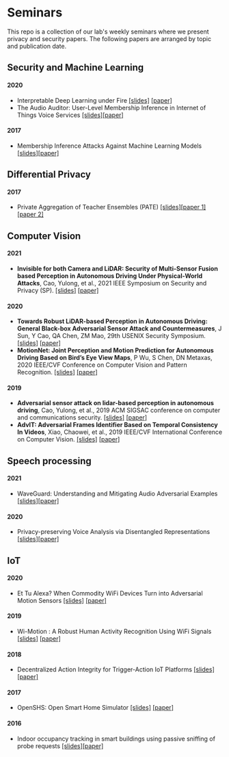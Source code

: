 # Seminars
This repo is a collection of our lab's weekly seminars where we present privacy and security papers.
The following papers are arranged by topic and publication date.

## Security and Machine Learning

#### 2020 
* Interpretable Deep Learning under Fire [[slides]](https://github.com/apss-lab/seminars/blob/main/presentations/zhang_InterpretableDeepLearning_2020.pdf) [[paper]](https://www.usenix.org/conference/usenixsecurity20/presentation/zhang-xinyang)
* The Audio Auditor: User-Level Membership Inference in Internet of Things Voice Services [[slides]](https://github.com/apss-lab/seminars/blob/main/presentations/Miao_audioauditor_2020.pdf)[[paper]](https://arxiv.org/abs/1905.07082)

#### 2017
* Membership Inference Attacks Against Machine Learning Models [[slides]](https://github.com/apss-lab/seminars/blob/main/presentations/Shokri_membershipattack_2017.pdf)[[paper]](https://ieeexplore.ieee.org/document/7958568)


## Differential Privacy
#### 2017 
* Private Aggregation of Teacher Ensembles (PATE) [[slides]](https://github.com/apss-lab/seminars/blob/main/presentations/Papernot_pate_2017.pdf)[[paper 1]](https://arxiv.org/pdf/1610.05755.pdf) [[paper 2]](https://openreview.net/pdf?id=rkZB1XbRZ)

## Computer Vision

#### 2021 

* **Invisible for both Camera and LiDAR: Security of Multi-Sensor Fusion based Perception in Autonomous Driving Under Physical-World Attacks**, Cao, Yulong, et al., 2021 IEEE Symposium on Security and Privacy (SP). [[slides]](https://github.com/apss-lab/seminars/blob/main/presentations/Fang_InvisibleCamLIDAR_2021.pdf) [[paper]](https://arxiv.org/abs/2106.09249)

#### 2020
* **Towards Robust LiDAR-based Perception in Autonomous Driving: General Black-box Adversarial Sensor Attack and Countermeasures**, J Sun, Y Cao, QA Chen, ZM Mao, 29th USENIX Security Symposium.  [[slides]](https://github.com/apss-lab/seminars/blob/main/presentations/Sun_TowardsRobustLIDAR_2020.pdf) [[paper]](https://www.usenix.org/conference/usenixsecurity20/presentation/sun)
* **MotionNet: Joint Perception and Motion Prediction for Autonomous Driving Based on Bird’s Eye View Maps**, P Wu, S Chen, DN Metaxas, 2020 IEEE/CVF Conference on Computer Vision and Pattern Recognition. [[slides]](https://github.com/apss-lab/seminars/blob/main/presentations/Wu_MotionNet_2020.pdf) [[paper]](https://openaccess.thecvf.com/content_CVPR_2020/papers/Wu_MotionNet_Joint_Perception_and_Motion_Prediction_for_Autonomous_Driving_Based_CVPR_2020_paper.pdf)

#### 2019
* **Adversarial sensor attack on lidar-based perception in autonomous driving**, Cao, Yulong, et al., 2019 ACM SIGSAC conference on computer and communications security. [[slides]](https://github.com/apss-lab/seminars/blob/main/presentations/Cao_AdvSensAtt_2019.pdf) [[paper]](https://dl.acm.org/doi/pdf/10.1145/3319535.3339815)
* **AdvIT: Adversarial Frames Identifier Based on Temporal Consistency In Videos**, Xiao, Chaowei, et al., 2019 IEEE/CVF International Conference on Computer Vision. [[slides]](https://github.com/apss-lab/seminars/blob/main/presentations/Xiao_AdvIT_2019.pdf) [[paper]](https://openaccess.thecvf.com/content_ICCV_2019/papers/Xiao_AdvIT_Adversarial_Frames_Identifier_Based_on_Temporal_Consistency_in_Videos_ICCV_2019_paper.pdf)


## Speech processing
#### 2021
* WaveGuard: Understanding and Mitigating Audio Adversarial Examples [[slides]](https://github.com/apss-lab/seminars/blob/main/presentations/Hussein_waveguard_2021.pdf)[[paper]](https://www.usenix.org/system/files/sec21fall-hussain.pdf)

#### 2020
* Privacy-preserving Voice Analysis via Disentangled Representations [[slides]](https://github.com/apss-lab/seminars/blob/main/presentations/Fernandes_voicedisantenglement_2020.pdf)[[paper]](https://dl.acm.org/doi/10.1145/3411495.3421355)

## IoT
#### 2020 
* Et Tu Alexa? When Commodity WiFi Devices Turn into Adversarial Motion Sensors [[slides]](https://github.com/apss-lab/seminars/blob/main/presentations/Zhu_etualexa_2020.pdf) [[paper]](https://www.ndss-symposium.org/ndss-paper/et-tu-alexa-when-commodity-wifi-devices-turn-into-adversarial-motion-sensors/)
#### 2019
* Wi-Motion : A Robust Human Activity Recognition Using WiFi Signals [[slides]](https://github.com/apss-lab/seminars/blob/main/presentations/Li_wimotion_2019.pdf)
[[paper]](https://ieeexplore.ieee.org/document/8873550)
#### 2018
* Decentralized Action Integrity for Trigger-Action IoT Platforms [[slides]](https://github.com/apss-lab/seminars/blob/main/presentations/Fernandes_actionintegrity_2018.pdf) [[paper]](https://par.nsf.gov/servlets/purl/10067372#:~:text=We%20introduce%20Decentralized%20Action%20Integrity,set%20of%20trigger%2Daction%20rules.) 
#### 2017
* OpenSHS: Open Smart Home Simulator [[slides]](https://github.com/apss-lab/seminars/blob/main/presentations/Alshammari_opensh_2017.pdf) [[paper]](mdpi.com/1424-8220/17/5/1003/htm)
#### 2016
* Indoor occupancy tracking in smart buildings using passive sniffing of probe requests [[slides]](https://github.com/apss-lab/seminars/blob/main/presentations/Vattapparamban_indooroccupancytracking_2016.pdf)[[paper]](https://ieeexplore.ieee.org/document/7503761)

